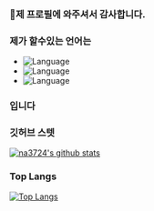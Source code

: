 ### 👋제 프로필에 와주셔서 감사합니다.

### 제가 할수있는 언어는

- ![Language](https://img.shields.io/badge/language-html-brightgreen)
- ![Language](https://img.shields.io/badge/language-css-brightgreen)
- ![Language](https://img.shields.io/badge/language-javascript-brightgreen)
### 입니다

### 깃허브 스텟

[![na3724's github stats](https://github-readme-stats.vercel.app/api?username=kmsimproject&bg_color=30,e96443,904e95&title_color=fff&text_color=fff&show_icons=true&count_private=true)](https://github.com/na3724/github-readme-stats)

### Top Langs

[![Top Langs](https://github-readme-stats.vercel.app/api/top-langs/?username=kmsimproject&bg_color=30,e96443,904e95&title_color=fff&text_color=fff)](https://github.com/na3724/github-readme-stats)

